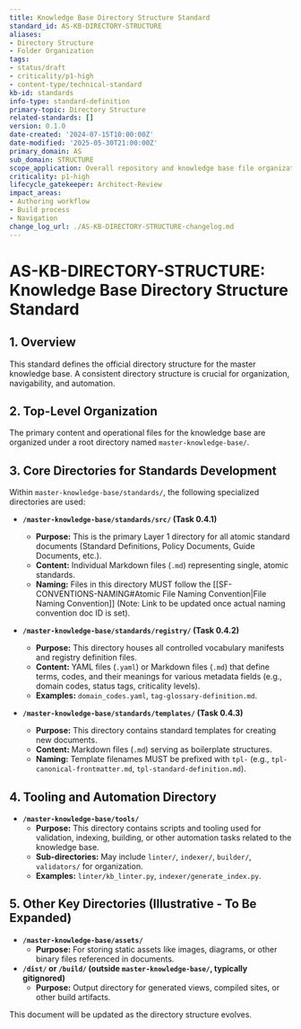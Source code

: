 ```yaml
---
title: Knowledge Base Directory Structure Standard
standard_id: AS-KB-DIRECTORY-STRUCTURE
aliases:
- Directory Structure
- Folder Organization
tags:
- status/draft
- criticality/p1-high
- content-type/technical-standard
kb-id: standards
info-type: standard-definition
primary-topic: Directory Structure
related-standards: []
version: 0.1.0
date-created: '2024-07-15T10:00:00Z'
date-modified: '2025-05-30T21:00:00Z'
primary_domain: AS
sub_domain: STRUCTURE
scope_application: Overall repository and knowledge base file organization.
criticality: p1-high
lifecycle_gatekeeper: Architect-Review
impact_areas:
- Authoring workflow
- Build process
- Navigation
change_log_url: ./AS-KB-DIRECTORY-STRUCTURE-changelog.md
---
```

# AS-KB-DIRECTORY-STRUCTURE: Knowledge Base Directory Structure Standard

## 1. Overview

This standard defines the official directory structure for the master knowledge base. A consistent directory structure is crucial for organization, navigability, and automation.

## 2. Top-Level Organization

The primary content and operational files for the knowledge base are organized under a root directory named `master-knowledge-base/`.

## 3. Core Directories for Standards Development

Within `master-knowledge-base/standards/`, the following specialized directories are used:

*   **`/master-knowledge-base/standards/src/` (Task 0.4.1)**
    *   **Purpose:** This is the primary Layer 1 directory for all atomic standard documents (Standard Definitions, Policy Documents, Guide Documents, etc.).
    *   **Content:** Individual Markdown files (`.md`) representing single, atomic standards.
    *   **Naming:** Files in this directory MUST follow the [[SF-CONVENTIONS-NAMING#Atomic File Naming Convention|File Naming Convention]] (Note: Link to be updated once actual naming convention doc ID is set).

*   **`/master-knowledge-base/standards/registry/` (Task 0.4.2)**
    *   **Purpose:** This directory houses all controlled vocabulary manifests and registry definition files.
    *   **Content:** YAML files (`.yaml`) or Markdown files (`.md`) that define terms, codes, and their meanings for various metadata fields (e.g., domain codes, status tags, criticality levels).
    *   **Examples:** `domain_codes.yaml`, `tag-glossary-definition.md`.

*   **`/master-knowledge-base/standards/templates/` (Task 0.4.3)**
    *   **Purpose:** This directory contains standard templates for creating new documents.
    *   **Content:** Markdown files (`.md`) serving as boilerplate structures.
    *   **Naming:** Template filenames MUST be prefixed with `tpl-` (e.g., `tpl-canonical-frontmatter.md`, `tpl-standard-definition.md`).

## 4. Tooling and Automation Directory

*   **`/master-knowledge-base/tools/`**
    *   **Purpose:** This directory contains scripts and tooling used for validation, indexing, building, or other automation tasks related to the knowledge base.
    *   **Sub-directories:** May include `linter/`, `indexer/`, `builder/`, `validators/` for organization.
    *   **Examples:** `linter/kb_linter.py`, `indexer/generate_index.py`.

## 5. Other Key Directories (Illustrative - To Be Expanded)

*   **`/master-knowledge-base/assets/`**
    *   **Purpose:** For storing static assets like images, diagrams, or other binary files referenced in documents.
*   **`/dist/` or `/build/` (outside `master-knowledge-base/`, typically gitignored)**
    *   **Purpose:** Output directory for generated views, compiled sites, or other build artifacts.

This document will be updated as the directory structure evolves.
```
